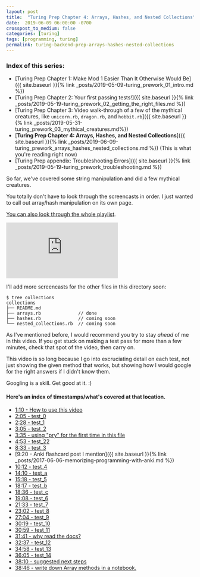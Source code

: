 ```yaml
---
layout: post
title:  "Turing Prep Chapter 4: Arrays, Hashes, and Nested Collections"
date:  2019-06-09 06:00:00 -0700
crosspost_to_medium: false
categories: [turing]
tags: [programming, turing]
permalink: turing-backend-prep-arrays-hashes-nested-collections
---
```




### Index of this series:
- [Turing Prep Chapter 1: Make Mod 1 Easier Than It Otherwise Would Be]({{ site.baseurl }}{% link _posts/2019-05-09-turing_prework_01_intro.md %})
- [Turing Prep Chapter 2: Your first passing tests!]({{ site.baseurl }}{% link _posts/2019-05-19-turing_prework_02_getting_the_right_files.md %}) 
- [Turing Prep Chapter 3: Video walk-through of a few of the mythical creatures, like `unicorn.rb`, `dragon.rb`, and `hobbit.rb`]({{ site.baseurl }}{% link _posts/2019-05-31-turing_prework_03_mythical_creatures.md%})
- [**Turing Prep Chapter 4: Arrays, Hashes, and Nested Collections**]({{ site.baseurl }}{% link _posts/2019-06-09-turing_prework_arrays_hashes_nested_collections.md %}) (This is what you're reading right now)
- [Turing Prep appendix: Troubleshooting Errors]({{ site.baseurl }}{% link _posts/2019-05-19-turing_prework_troubleshooting.md %})

So far, we've covered some string manipulation and did a few mythical creatures. 

You totally don't have to look through the screencasts in order. I just wanted to call out array/hash manipulation on its own page. 

[You can also look through the whole playlist](https://www.youtube.com/playlist?list=PLziI1EoC2-jdfrIdeqUNHYVTnq99uVm6I).

<div class="container">
<iframe class="video" src="https://www.youtube.com/embed/RUnd1Uu0AyE" frameborder="0" allow="accelerometer; autoplay; encrypted-media; gyroscope; picture-in-picture" allowfullscreen></iframe>
</div>

<!--more-->


I'll add more screencasts for the other files in this directory soon:

```
$ tree collections
collections
├── README.md 
├── arrays.rb              // done
├── hashes.rb              // coming soon
└── nested_collections.rb  // coming soon
```

As I've mentioned before, I would recommend you try to stay _ahead_ of me in this video. If you get stuck on making a test pass for more than a few minutes, check that spot of the video, then carry on.

This video is so long because I go into excruciating detail on each test, not just showing the given method that works, but showing how I would google for the right answers if I didn't know them. 

Googling is a skill. Get good at it. :)

#### Here's an index of timestamps/what's covered at that location. 

- [1:10 - How to use this video](https://www.youtube.com/watch?v=RUnd1Uu0AyE&t=1m10s)
- [2:05 - test_0](https://www.youtube.com/watch?v=RUnd1Uu0AyE&t=2m05s)
- [2:28 - test_1](https://www.youtube.com/watch?v=RUnd1Uu0AyE&t=2m28s)
- [3:05 - test_2](https://www.youtube.com/watch?v=RUnd1Uu0AyE&t=3m05s)
- [3:35 - using "pry" for the first time in this file](https://www.youtube.com/watch?v=RUnd1Uu0AyE&t=3m35s)
- [4:53 - test_22](https://www.youtube.com/watch?v=RUnd1Uu0AyE&t=4m53s)
- [8:33 - test_3](https://www.youtube.com/watch?v=RUnd1Uu0AyE&t=8m33s)
- [9:20 - Anki flashcard post I mention]({{ site.baseurl }}{% link _posts/2017-06-06-memorizing-programming-with-anki.md %})
- [10:12 - test_4](https://www.youtube.com/watch?v=RUnd1Uu0AyE&t=10m12s)
- [14:10 - test_a](https://www.youtube.com/watch?v=RUnd1Uu0AyE&t=14m10s)
- [15:18 - test_5](https://www.youtube.com/watch?v=RUnd1Uu0AyE&t=15m18s)
- [18:17 - test_b](https://www.youtube.com/watch?v=RUnd1Uu0AyE&t=18m17s)
- [18:36 - test_c](https://www.youtube.com/watch?v=RUnd1Uu0AyE&t=18m36s)
- [19:08 - test_6](https://www.youtube.com/watch?v=RUnd1Uu0AyE&t=19m08s)
- [21:33 - test_7](https://www.youtube.com/watch?v=RUnd1Uu0AyE&t=21m33s)
- [23:02 - test_8](https://www.youtube.com/watch?v=RUnd1Uu0AyE&t=23m02s)
- [27:04 - test_9](https://www.youtube.com/watch?v=RUnd1Uu0AyE&t=27m04s)
- [30:19 - test_10](https://www.youtube.com/watch?v=RUnd1Uu0AyE&t=30m19s)
- [30:59 - test_11](https://www.youtube.com/watch?v=RUnd1Uu0AyE&t=30m59s)
- [31:41 - why read the docs?](https://www.youtube.com/watch?v=RUnd1Uu0AyE&t=31m41s)
- [32:37 - test_12](https://www.youtube.com/watch?v=RUnd1Uu0AyE&t=32m37s)
- [34:58 - test_13](https://www.youtube.com/watch?v=RUnd1Uu0AyE&t=34m58s)
- [36:05 - test_14](https://www.youtube.com/watch?v=RUnd1Uu0AyE&t=36m05s)
- [38:10 - suggested next steps](https://www.youtube.com/watch?v=RUnd1Uu0AyE&t=38m10s)
- [38:46 - write down Array methods in a notebook.](https://www.youtube.com/watch?v=RUnd1Uu0AyE&t=38m46s)
